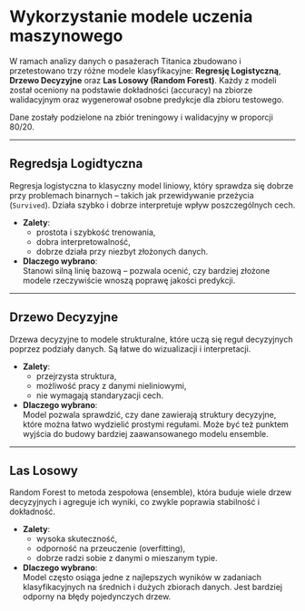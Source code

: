 # Wykorzystanie modele uczenia maszynowego

W ramach analizy danych o pasażerach Titanica zbudowano i przetestowano trzy różne modele klasyfikacyjne: **Regresję Logistyczną**, **Drzewo Decyzyjne** oraz **Las Losowy (Random Forest)**. Każdy z modeli został oceniony na podstawie dokładności (accuracy) na zbiorze walidacyjnym oraz wygenerował osobne predykcje dla zbioru testowego.

Dane zostały podzielone na zbiór treningowy i walidacyjny w proporcji 80/20.

---
## Regredsja Logidtyczna

Regresja logistyczna to klasyczny model liniowy, który sprawdza się dobrze przy problemach binarnych – takich jak przewidywanie przeżycia (`Survived`). Działa szybko i dobrze interpretuje wpływ poszczególnych cech.

- **Zalety**:
  - prostota i szybkość trenowania,
  - dobra interpretowalność,
  - dobrze działa przy niezbyt złożonych danych.
- **Dlaczego wybrano**:  
  Stanowi silną linię bazową – pozwala ocenić, czy bardziej złożone modele rzeczywiście wnoszą poprawę jakości predykcji.

---

## Drzewo Decyzyjne 

Drzewa decyzyjne to modele strukturalne, które uczą się reguł decyzyjnych poprzez podziały danych. Są łatwe do wizualizacji i interpretacji.

- **Zalety**:
  - przejrzysta struktura,
  - możliwość pracy z danymi nieliniowymi,
  - nie wymagają standaryzacji cech.
- **Dlaczego wybrano**:  
  Model pozwala sprawdzić, czy dane zawierają struktury decyzyjne, które można łatwo wydzielić prostymi regułami. Może być też punktem wyjścia do budowy bardziej zaawansowanego modelu ensemble.

---

## Las Losowy

Random Forest to metoda zespołowa (ensemble), która buduje wiele drzew decyzyjnych i agreguje ich wyniki, co zwykle poprawia stabilność i dokładność.

- **Zalety**:
  - wysoka skuteczność,
  - odporność na przeuczenie (overfitting),
  - dobrze radzi sobie z danymi o mieszanym typie.
- **Dlaczego wybrano**:  
  Model często osiąga jedne z najlepszych wyników w zadaniach klasyfikacyjnych na średnich i dużych zbiorach danych. Jest bardziej odporny na błędy pojedynczych drzew.

